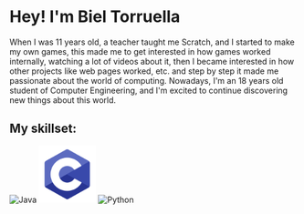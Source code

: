 <!DOCTYPE html>
<html lang="ca">
<body>
    <h1>Hey! I'm Biel Torruella</h1>
    <p>When I was 11 years old, a teacher taught me Scratch, and I started to make my own games, this made me to get interested in how games worked internally, watching a lot of videos about it, then I became interested in how other projects like web pages worked, etc. and step by step it made me passionate about the world of computing.
Nowadays, I'm an 18 years old student of Computer Engineering, and I'm excited to continue discovering new things about this world.</p>
    <h2>My skillset:</h2>
    <div class="skills">
        <img src='[https://i.pinimg.com/736x/67/ed/2a/67ed2ac947b9dfcf283521309a304050.jpg](https://www.google.com/url?sa=i&url=https%3A%2F%2Fes.vexels.com%2Fpng-svg%2Fvista-previa%2F166401%2Ficono-del-lenguaje-de-programacion-java&psig=AOvVaw031kPgcM78I3DpPzi7-ndD&ust=1750495548018000&source=images&cd=vfe&opi=89978449&ved=0CBQQjRxqFwoTCPD0v5zO_40DFQAAAAAdAAAAABAE)' alt="Java" width = "70" height = "100">
        <img src="c.png" alt="C" width = "100" height = "100">
        <img src='https://cdn.pixabay.com/photo/2024/03/31/02/11/python-8665904_1280.png' alt="Python" width = "100" height = "100">
    </div>
</body>
</html>
